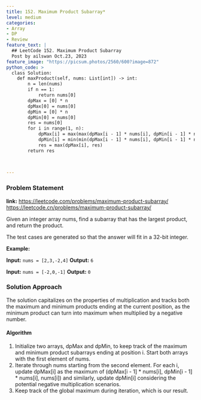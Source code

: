 ```yaml
---
title: 152. Maximum Product Subarray*
level: medium
categories:
- Array
- DP
- Review
feature_text: |
  ## LeetCode 152. Maximum Product Subarray
  Post by ailswan Oct.23, 2023
feature_image: "https://picsum.photos/2560/600?image=872"
python_code: >
  class Solution:
    def maxProduct(self, nums: List[int]) -> int:
        n = len(nums)
        if n == 1:
            return nums[0]
        dpMax = [0] * n
        dpMax[0] = nums[0]
        dpMin = [0] * n
        dpMin[0] = nums[0]
        res = nums[0]
        for i in range(1, n):
            dpMax[i] = max(max(dpMax[i - 1] * nums[i], dpMin[i - 1] * nums[i]), nums[i])
            dpMin[i] = min(min(dpMax[i - 1] * nums[i], dpMin[i - 1] * nums[i]), nums[i])
            res = max(dpMax[i], res)
        return res

        
   
---
```


### Problem Statement
**link:**
https://leetcode.com/problems/maximum-product-subarray/
https://leetcode.cn/problems/maximum-product-subarray/
 
Given an integer array nums, find a 
subarray
 that has the largest product, and return the product.

The test cases are generated so that the answer will fit in a 32-bit integer.

**Example:**

**Input:** `nums = [2,3,-2,4]`
**Output:** `6`
 
**Input:** `nums = [-2,0,-1]`
**Output:** `0`
 

### Solution Approach
The solution capitalizes on the properties of multiplication and tracks both the maximum and minimum products ending at the current position, as the minimum product can turn into maximum when multiplied by a negative number.

#### Algorithm
1. Initialize two arrays, dpMax and dpMin, to keep track of the maximum and minimum product subarrays ending at position i. Start both arrays with the first element of nums.
2. Iterate through nums starting from the second element. For each i, update dpMax[i] as the maximum of (dpMax[i - 1] * nums[i], dpMin[i - 1] * nums[i], nums[i]) and similarly, update dpMin[i] considering the potential negative multiplication scenarios.
3. Keep track of the global maximum during iteration, which is our result.